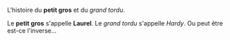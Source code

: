 L'histoire du **petit gros** et du *grand tordu*.

Le **petit gros** s'appelle **Laurel**.
Le *grand tordu* s'appelle *Hardy*.
Ou peut être est-ce l'inverse...
